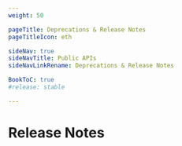 ```yaml
---
weight: 50

pageTitle: Deprecations & Release Notes
pageTitleIcon: eth

sideNav: true
sideNavTitle: Public APIs
sideNavLinkRename: Deprecations & Release Notes

BookToC: true
#release: stable

---
```


# Release Notes
<!-- TODO: This is a copy of the EOSIO release notes. Need to transform this into Ethereum release notes


***

### 2019-10-24

* GraphQL-over-gRPC endpoint changed to
  `dfuse.graphql.v1.GraphQL`. Regenerate your code based on the latest
  `.proto` files within
  https://github.com/dfuse-io/graphql-over-grpc. **NOTE**: the
  previous endpoint will still respond to queries, but gRPC reflection
  will show only the new endpoint.



***

### 2019-08-07

* Added in PREVIEW mode: `GET /v0/state/table/row` to fetch a single row from a given table. The row fetched according to it's primary key.
* Added support for `symbol` and `symbol_code` `key_type` in state REST API calls.
* Added `POST` support for `/state/tables/scopes` and `/state/tables/accounts` which accepts a `application/x-www-form-urlencoded` content type.

***

### 2019-07-09

* Deprecation of non-`executed` transactions in Search:
  * According to our analysis, this change touches close to 0% of our userbase.
  * The `status:executed` constraint is still going to be implicit; querying the `status` field is therefore deprecated.
  * Leaving `status:executed` in the query will still be supported for a while, to not break existing queries, but will have no effect.
  * Querying `status:soft_fail` will now fail.
  * Using `status:` in an `OR` clause will now fail.
  * Deferred transaction failures are _not_ indexed anymore, and not searchable through the different search endpoints, following the principle of least surprise for most of our users.
  * Searches for `receiver:account` will now see `eosio:onerror` actions on that `account`. Those `onerror` actions, when `soft_fail`ed, are actually successfully executed, and can therefore mutate state and do other things, so thay are included, but the deferred transaction that failed (and which state's mutations were not applied), is not going to be indexed anymore.
  * Ram consumption reported by `ram.consumed:account` and `ram.released:account` will not cover the `status:expired` and `status:hard_fail`ed transactions. Note that `status:expired` was already previously absent, so an imbalance was possible if computing the full amount of RAM for a given `account`.

***

### 2019-05-07

* **Beta** dfuse Events is now live.

***

### 2019-04-24

* Added in **PREVIEW** mode: `GET /v0/transaction/:id` to fetch the transaction lifecycle
  associated with the `:id` path parameter.

***

### 2019-04-23

* **Breaking change**  : `/v1/chain/push_transation` with `in-block` guarantee now requires authentication.

***

### 2019-04-17

* **Beta** Brand new GraphQL interface to EOSIO chain
  data. [See documentation](#graphql) and
  {{< external-link title="announcement" href="https://www.dfuse.io/en/blog/dfuse-brings-the-power-of-graphql-to-eos" >}}.

* New streaming search capabilities (through GraphQL):

    * You can now stream _dfuse Search_ query results in real-time.

    * It allows you to navigate forks with greater ease than before.

    * Provides a chain-wide cursor, that allows
      you to continue listing transactions from where you left off, with
      message-per-message granularity (instead of block granularity, as
      previously).

    * The cursor allows you to search backwards (to get recent
      transactions), and then flip the direction and listen to
      real-time events, guaranteeing there's no gaps.

    * See {{< external-link title="announcement" href="https://www.dfuse.io/en/blog/avoid-refreshing-provide-instant-ux-with-dfuse-streaming-search" >}}

***

### 2019-04-10

* **Breaking change** (low risk): Search requests that do not specify
  `status:` in the query will automatically search only for
  `status:executed` transactions. Some people were surprised to
  receive failed transactions. This protects you from making wrong
  decisions because of an oversight.

***

### 2019-03-21

* Added `irreversible_only` flag to `get_action_traces` websocket request.

***

### 2019-03-05

* Added in PREVIEW mode: `GET /v0/state/key_accounts` to fetch the list of accounts
  controlled by the given public key, at any block height.

* Added in PREVIEW mode: `GET /v0/state/table_scopes` to fetch the list of scopes of
  a given table on a contract's account, at any block height.

* Added `console` outputs to action traces throughout the dfuse platform.

* Added `creation_tree`, visible on
  eosq.app. {{< external-link title="See announcement" href="https://www.dfuse.io/en/blog/eosq-removes-ambiguity-when-debugging-your-smart-contract" >}}
  Best way to consume this is through the [GraphQL](#graphql)
  interface.

***

### 2019-01-29

* Clarified the use of `cursor`, and describe the behavior of `forked_head_warning`.

* Improved the documentation of the [query language](#ref-query-language).

***

### 2019-02-18

* `POST /v1/chain/push_transaction` now supports new push-guarantees:
  `handoff:1`, `handoffs:2` and `handoffs:3`, allowing more flexible
  rules to guarantee transaction delivery based on your application's
  requirements.  {{< external-link title="See announcement" href="https://www.dfuse.io/en/blog/dfuse-adds-push-guarantee-producer-handoff" >}}

***

### 2019-01-22

* Fully standardized error messages format returned to consumer.

  Our error message structure for both the REST API and WebSocket API is
  now fully standardized across all our endpoints.

  The format is as follow:

{{< highlight json >}}
{
  "code": "a_unique_error_code_for_this_specific_error",
  "trace_id": "unique_id_identifying_your_request",
  "message": "A descriptive error message about the problem.",
  "details": {
    "key": "contextual key/values pairs specific to each error"
  }
}
{{< /highlight >}}

  Each error returned to you has a unique `code` field which descriptively identifies
  the error. The error code is stable in time and can be programmatically relied upon
  in your code to process the error.

  The `trace_id` uniquely identifies your request, will change upon each request, being
  unique across all traces. This can be provided to our support team when investigating
  problems.

  The `message` is a human-readable english string about why the error happen and what was wrong
  exactly. It may change over time and should **not** be used to determine what the error was.
  Use the `code` field for that purpose.

  The `details` is a key/value pair object and is optional, so it might or might not be present.
  It contains error specific details about what went wrong for a given error code. It's unique
  per code, and can be used programmatically to extract information about the error.

***

### 2018-12-18

#### REST API

* Released **PREVIEW** of **dfuse Structured Query Engine** or (**SQE**).
    * `GET /v0/search/transactions` to [query the whole blockchain in a swift](#rest-get-v0-search-transactions)

* Renamed `TableDelta` to `TableDeltaResponse`, and `TableDelta` is now the inner `data` field of that response.

* Renamed `TableSnapshot` to `TableSnapshotResponse`, and `TableRows` is now the inner `data` field of that response.

* Renamed `TransactionLifecycle` to `TransactionLifecycleResponse`, and `TransactionLifecycle` is now the inner `data` field of that response.

***

### 2018-12-13

#### REST API

* Added in PREVIEW mode: `GET /v0/state/abi` to fetch the ABI of a given account
  (contract) at any given block height.

* Added in PREVIEW mode: `POST /v0/state/abi/bin_to_json` to decode hexadecimal
  raw data of multiple rows against the ABI of a given account (contract) at any
  given block height.

***

### 2018-12-12

#### REST API

* Added in PREVIEW mode: `GET /v0/state/tables/scopes` to fetch a given
  table/scope pair for multiple contracts in a single command (up to 1500).

* Bumped `GET /v0/state/tables/accounts` limit on `accounts` to 1500.

***

### 2018-12-10

#### REST API

* Added in PREVIEW mode: `GET /v0/state/permission_links` to fetch authorization
  linked to a particular account at any given point in time.

***

### 2018-11-28

#### WebSocket

* DEPRECATED: The `eosws.mainnet.eoscanada.com` domain, which some users
  used at the very beginning of _dfuse_ will be shutdown in 7 days. Use
  the new [endpoints listed above](#endpoints).

* Added support to filter multiple `accounts`, `receivers` and
  `action_names` in the `get_action_traces` WS request.

  * The `account`, `receiver` and `action_name` parameters are still
    supported by DEPRECATED, and will be removed in a future release.

  * Please use that instead of doing multiple parallel
    `get_action_traces`

***

### 2018-11-22

#### Breaking changes

* Breaking change `get_table_rows` listen response fields `undo: true`
  and `redo: true` are replaced by `step: "undo"` and `step: "redo"`

#### REST API

* Added in PREVIEW mode: `GET /v0/state/tables/accounts` to fetch a given
  table/scope pair for multiple contracts in a single command (up to 500)

* `POST /v1/chain/push_transaction` supports anonymous access for
  `in-block` guarantees.

#### WebSocket

* `get_transaction_lifecycle` now correctly sends an update upon
  irreversibility. It also contains a "transaction_status" parameter.

* Fixed `get_table_rows` encoding errors on some rows (that were in
  fact deleted)

* Added `get_head_info` to get current state of chain (last block,
  current producer, etc.)

***

### 2018-11-09

#### Breaking changes (within reason, during beta period)

* `get_transaction` was renamed to: `get_transaction_lifecycle`
* `get_transaction_lifecycle`:
  * now returns `transaction_lifecycle`, a message format that has
    changed quite heavily to include information about deferred creation,
    deferred execution, irreversibility of the different blocks, etc.
    See docs for details.
* `get_actions` was renamed to: `get_action_traces`
* `get_action_traces`:
  * `with_deferred` was renamed to `with_dtrxops`
* `get_table_rows`:
  * `data.table_name` parameter renamed to `data.table` (for consistency with
    the REST API)
  * `data.verbose` option removed
  * the struture of the `rows` has changed in the
    `table_delta` message.
  * `dbop` is now a nested object
  * `dbop.key` is now a name-encoded value
  * `dbop.old` and `dbop.new` represent the old and new values, payers.zz

#### New features

  * Added REST endpoint `/v0/state/table` added. See docs for details.
  * Added REST endpoint `/v1/chain` as passthrough to a reliable node
  * Added guarantees to REST endpoint `/v1/chain/push_transaction`.
    See docs for details.
  * `get_transaction_lifecycle`: now supports "fetch" AND "listen" modes,
    the listen mode will send updated objects when new block affects the trx.
  * `get_table_rows`: the `fetch: true` argument now returns a
    snapshot of the table at the block requested. Adding `listen:
    true` streams changes as they arrive.

  * `get_table_rows`: when switching longest chain, you will now
    receive `undo` and `redo` operations allowing you to stay
    completely in sync with the longest chain (provided you apply
    those deltas to a client-side full table state)

  * `action_trace` message now includes a `block_time`

***

### 2018-10-15

  * `get_actions` request: renamed parameter `with_ram_costs` to `with_ramops`
    (`get_actions` is now `get_action_traces`).

-->
